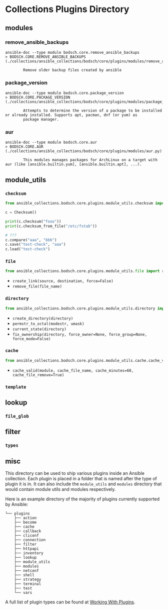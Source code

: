 # Collections Plugins Directory

## modules

### remove_ansible_backups

```shell
ansible-doc --type module bodsch.core.remove_ansible_backups
> BODSCH.CORE.REMOVE_ANSIBLE_BACKUPS    (./collections/ansible_collections/bodsch/core/plugins/modules/remove_ansible_backups.py)

        Remove older backup files created by ansible
```

### package_version

```shell
ansible-doc --type module bodsch.core.package_version
> BODSCH.CORE.PACKAGE_VERSION    (./collections/ansible_collections/bodsch/core/plugins/modules/package_version.py)

        Attempts to determine the version of a package to be installed or already installed. Supports apt, pacman, dnf (or yum) as
        package manager.
```

### aur

```shell
ansible-doc --type module bodsch.core.aur
> BODSCH.CORE.AUR    (./collections/ansible_collections/bodsch/core/plugins/modules/aur.py)

        This modules manages packages for ArchLinux on a target with aur (like [ansible.builtin.yum], [ansible.builtin.apt], ...).
```

## module_utils

### `checksum`

```python
from ansible_collections.bodsch.core.plugins.module_utils.checksum import Checksum

c = Checksum()

print(c.checksum("fooo"))
print(c.checksum_from_file("/etc/fstab"))

# ???
c.compare("aaa", "bbb")
c.save("test-check", "aaa")
c.load("test-check")
```

### `file`

```python
from ansible_collections.bodsch.core.plugins.module_utils.file import remove_file, create_link
```

- `create_link(source, destination, force=False)`
- `remove_file(file_name)`

### `directory`

```python
from ansible_collections.bodsch.core.plugins.module_utils.directory import create_directory
```

- `create_directory(directory)`
- `permstr_to_octal(modestr, umask)`
- `current_state(directory)`
- `fix_ownership(directory, force_owner=None, force_group=None, force_mode=False)`


### `cache`

```python
from ansible_collections.bodsch.core.plugins.module_utils.cache.cache_valid import cache_valid
```

- `cache_valid(module, cache_file_name, cache_minutes=60, cache_file_remove=True)`

### `template`

## lookup

### `file_glob`

## filter

### `types`


## misc

This directory can be used to ship various plugins inside an Ansible collection. Each plugin is placed in a folder that
is named after the type of plugin it is in. It can also include the `module_utils` and `modules` directory that
would contain module utils and modules respectively.

Here is an example directory of the majority of plugins currently supported by Ansible:

```
└── plugins
    ├── action
    ├── become
    ├── cache
    ├── callback
    ├── cliconf
    ├── connection
    ├── filter
    ├── httpapi
    ├── inventory
    ├── lookup
    ├── module_utils
    ├── modules
    ├── netconf
    ├── shell
    ├── strategy
    ├── terminal
    ├── test
    └── vars
```

A full list of plugin types can be found at [Working With Plugins](https://docs.ansible.com/ansible-core/2.14/plugins/plugins.html).
